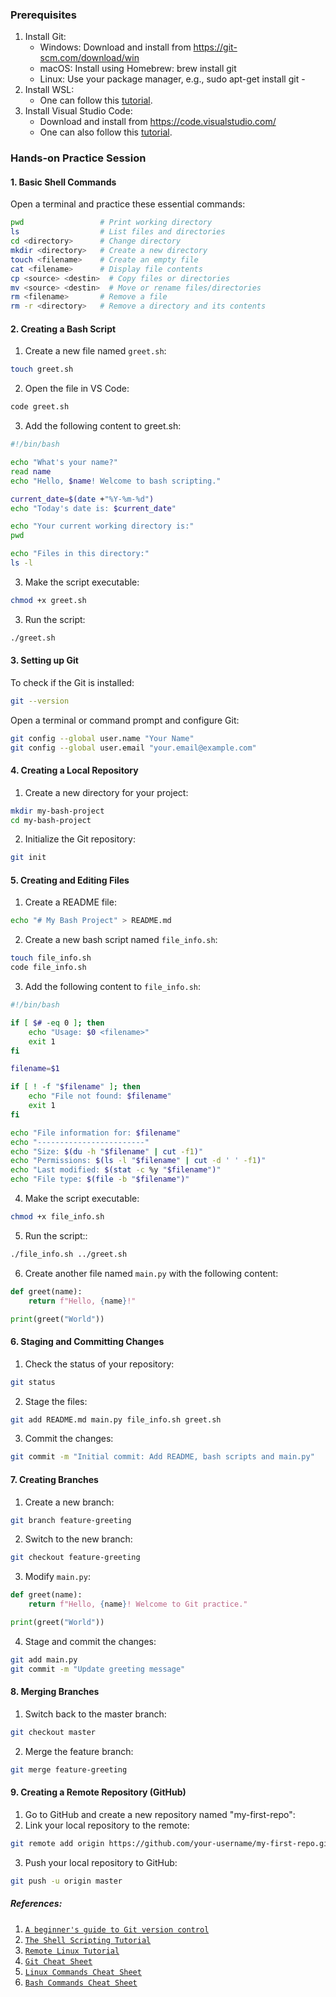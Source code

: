 
### Prerequisites
1. Install Git:
	- Windows: Download and install from https://git-scm.com/download/win
	- macOS: Install using Homebrew: brew install git
	- Linux: Use your package manager, e.g., sudo apt-get install git	- 
2.  Install WSL:
	 - One can follow this [tutorial](https://www.howtogeek.com/744328/how-to-install-the-windows-subsystem-for-linux-on-windows-11/).
3.  Install Visual Studio Code:
	 - Download and install from https://code.visualstudio.com/
	 - One can also follow this [tutorial](https://microsoft.github.io/vscode-essentials/en/01-getting-started.html).
### Hands-on Practice Session
#### 1. Basic Shell Commands  
Open a terminal and practice these essential commands:
```bash
pwd                 # Print working directory
ls                  # List files and directories
cd <directory>      # Change directory
mkdir <directory>   # Create a new directory
touch <filename>    # Create an empty file
cat <filename>      # Display file contents
cp <source> <destin>  # Copy files or directories
mv <source> <destin>  # Move or rename files/directories
rm <filename>       # Remove a file
rm -r <directory>   # Remove a directory and its contents

```

#### 2. Creating a Bash Script
1. Create a new file named `greet.sh`:
```bash
touch greet.sh

```
2. Open the file in VS Code:
```bash
code greet.sh

```
3. Add the following content to greet.sh:
```bash
#!/bin/bash

echo "What's your name?"
read name
echo "Hello, $name! Welcome to bash scripting."

current_date=$(date +"%Y-%m-%d")
echo "Today's date is: $current_date"

echo "Your current working directory is:"
pwd

echo "Files in this directory:"
ls -l

```
3. Make the script executable:
```bash
chmod +x greet.sh

```
3. Run the script:
```bash
./greet.sh

```
#### 3. Setting up Git
To check if the Git is installed:
```bash
git --version
```
Open a terminal or command prompt and configure Git:
```bash
git config --global user.name "Your Name"
git config --global user.email "your.email@example.com"
```

#### 4. Creating a Local Repository
1. Create a new directory for your project:
```bash
mkdir my-bash-project
cd my-bash-project
```
2. Initialize the Git repository:
```bash
git init
```
#### 5. Creating and Editing Files
1. Create a README file:
```bash
echo "# My Bash Project" > README.md
```
2. Create a new bash script named `file_info.sh`:
```bash
touch file_info.sh
code file_info.sh
```
3. Add the following content to `file_info.sh`:
```bash
#!/bin/bash

if [ $# -eq 0 ]; then
    echo "Usage: $0 <filename>"
    exit 1
fi

filename=$1

if [ ! -f "$filename" ]; then
    echo "File not found: $filename"
    exit 1
fi

echo "File information for: $filename"
echo "------------------------"
echo "Size: $(du -h "$filename" | cut -f1)"
echo "Permissions: $(ls -l "$filename" | cut -d ' ' -f1)"
echo "Last modified: $(stat -c %y "$filename")"
echo "File type: $(file -b "$filename")"
```
 4. Make the script executable:
```bash
chmod +x file_info.sh
```
 5. Run the script::
```bash
./file_info.sh ../greet.sh
```

6. Create another file named `main.py` with the following content:
```python
def greet(name):
    return f"Hello, {name}!"

print(greet("World"))

```
#### 6. Staging and Committing Changes
1. Check the status of your repository:
```bash
git status
```
2. Stage the files:
```bash
git add README.md main.py file_info.sh greet.sh
```
3. Commit the changes:
```bash
git commit -m "Initial commit: Add README, bash scripts and main.py"
```
#### 7. Creating Branches
1. Create a new branch:
```bash
git branch feature-greeting
```
2. Switch to the new branch:
```bash
git checkout feature-greeting
```
3. Modify `main.py`:
```python
def greet(name):
    return f"Hello, {name}! Welcome to Git practice."

print(greet("World"))
```
4. Stage and commit the changes:
```bash
git add main.py
git commit -m "Update greeting message"
```
#### 8. Merging Branches
1. Switch back to the master branch:
```bash
git checkout master
```
2. Merge the feature branch:
```bash
git merge feature-greeting
```
#### 9. Creating a Remote Repository (GitHub)
1. Go to GitHub and create a new repository named "my-first-repo":
2. Link your local repository to the remote:
```bash
git remote add origin https://github.com/your-username/my-first-repo.git
```
3. Push your local repository to GitHub:
```bash
git push -u origin master
```

##### References:
1. [`A beginner's guide to Git version control`](https://developers.redhat.com/articles/2023/08/02/beginners-guide-git-version-control#)
2. [`The Shell Scripting Tutorial`](https://www.shellscript.sh/)
3. [`Remote Linux Tutorial`](https://www.classes.cs.uchicago.edu/archive/2021/spring/15200-1/resources/linux.html)
4. [`Git Cheat Sheet`](https://developers.redhat.com/cheat-sheets/git-cheat-sheet)
5. [`Linux Commands Cheat Sheet`](https://developers.redhat.com/cheat-sheets/linux-commands-cheat-sheet)
6. [`Bash Commands Cheat Sheet`](https://developers.redhat.com/cheat-sheets/bash-shell-cheat-sheet)
